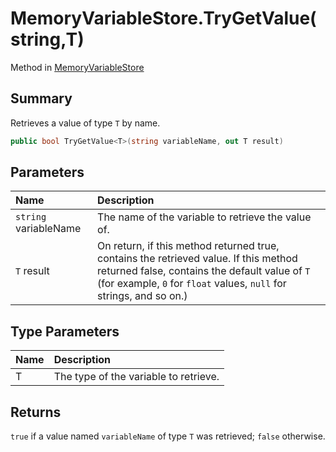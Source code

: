 # MemoryVariableStore.TryGetValue(string,T)

Method in [MemoryVariableStore](/api/csharp/yarn.memoryvariablestore.md)

## Summary


Retrieves a value of type  <code>T</code>  by name.


```csharp
public bool TryGetValue<T>(string variableName, out T result)
```

## Parameters

|Name|Description|
|:---|:---|
|`string` variableName|The name of the variable to retrieve the value of.|
|`T` result|On return, if this method returned true, contains the retrieved value. If this method returned false, contains the default value of  <code>T</code>  (for example, <code>0</code>  for  <code>float</code>  values,  <code>null</code>  for strings, and so on.)|

## Type Parameters

|Name|Description|
|:---|:---|
|T|The type of the variable to retrieve.|

## Returns

<code>true</code>  if a value named  <code>variableName</code>  of type  <code>T</code>  was
retrieved;  <code>false</code>  otherwise.

